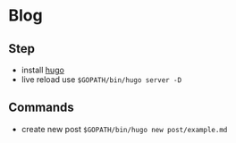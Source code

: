 # Blog

## Step
- install [hugo](https://gohugo.io/getting-started/installing/)
- live reload use `$GOPATH/bin/hugo server -D`
## Commands
- create new post `$GOPATH/bin/hugo new post/example.md`